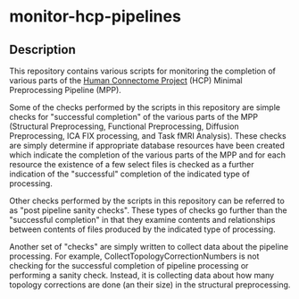 # monitor-hcp-pipelines

## Description

This repository contains various scripts for monitoring the completion of various
parts of the [Human Connectome Project][HCP] (HCP) Minimal Preprocessing Pipeline
(MPP).

Some of the checks performed by the scripts in this repository are simple checks
for "successful completion" of the various parts of the MPP (Structural Preprocessing,
Functional Preprocessing, Diffusion Preprocessing, ICA FIX processing, and Task fMRI 
Analysis). These checks are simply determine if appropriate database resources have
been created which indicate the completion of the various parts of the MPP and for
each resource the existence of a few select files is checked as a further indication
of the "successful" completion of the indicated type of processing. 

Other checks performed by the scripts in this repository can be referred to as
"post pipeline sanity checks". These types of checks go further than the "successful 
completion" in that they examine contents and relationships between contents of 
files produced by the indicated type of processing. 

Another set of "checks" are simply written to collect data about the pipeline
processing. For example, CollectTopologyCorrectionNumbers is not checking for the 
successful completion of pipeline processing or performing a sanity check. Instead,
it is collecting data about how many topology corrections are done (an their size)
in the structural preprocessing.

<!-- References -->
[HCP]: http://www.humanconnectome.org
